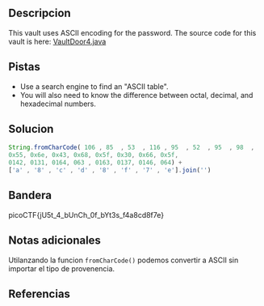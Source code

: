## Descripcion

This vault uses ASCII encoding for the password. The source code for this vault is here: [VaultDoor4.java](https://jupiter.challenges.picoctf.org/static/834acd392e0964a41f05790655a994b9/VaultDoor4.java)

## Pistas

- Use a search engine to find an "ASCII table".
- You will also need to know the difference between octal, decimal, and hexadecimal numbers.

## Solucion
``` javaScript
String.fromCharCode( 106 , 85  , 53  , 116 , 95  , 52  , 95  , 98  ,
0x55, 0x6e, 0x43, 0x68, 0x5f, 0x30, 0x66, 0x5f,
0142, 0131, 0164, 063 , 0163, 0137, 0146, 064) +
['a' , '8' , 'c' , 'd' , '8' , 'f' , '7' , 'e'].join('')
```

## Bandera
picoCTF{jU5t_4_bUnCh_0f_bYt3s_f4a8cd8f7e}

## Notas adicionales
Utilanzando la funcion `fromCharCode()` podemos convertir a ASCII sin importar el tipo de provenencia.

## Referencias
